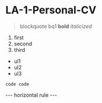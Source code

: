 # LA-1-Personal-CV

> blockquote
> bq1
**bold**
*italicized*

1. first
2. second
3. third

- ul1
- ul2
- ul3

`code
code `

--- horizontal rule ---
